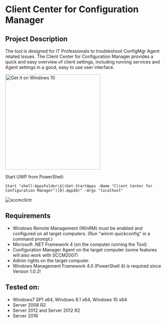 # Client Center for Configuration Manager

## Project Description
The tool is designed for IT Professionals to troubleshoot ConfigMgr Agent related Issues. The Client Center for Configuration Manager provides a quick and easy overview of client settings, including running services and Agent settings in a good, easy to use user interface.

<a href="https://www.microsoft.com/store/apps/9NBLGGH5127B?ocid=badge"><img src="https://assets.windowsphone.com/f2f77ec7-9ba9-4850-9ebe-77e366d08adc/English_Get_it_Win_10_InvariantCulture_Default.png" alt="Get it on Windows 10" width="300" /></a>

Start UWP from PowerShell:
``` 
Start "shell:AppsFolder\$((Get-StartApps -Name "Client Center for Configuration Manager")[0].AppID)" -Args "localhost"
```

![sccmclictr](https://cloud.githubusercontent.com/assets/11909453/24622767/71bcbde4-18a6-11e7-8fcd-5c2b4a3703e7.png)

## Requirements
* Windows Remote Management (WinRM) must be enabled and configured on all target computers. (Run "winrm quickconfig" in a command prompt.)
* Microsoft .NET Framework 4 (on the computer running the Tool)
* Configuration Manager Agent on the target computer (some features will also work with SCCM2007)
* Admin rights on the target computer.
* Windows Management Framework 4.0 (PowerShell 4) is required since Version 1.0.2!

## Tested on:
* Windows7 SP1 x64, Windows 8.1 x64, Windows 10 x64
* Server 2008 R2
* Server 2012 and Server 2012 R2
* Server 2016
